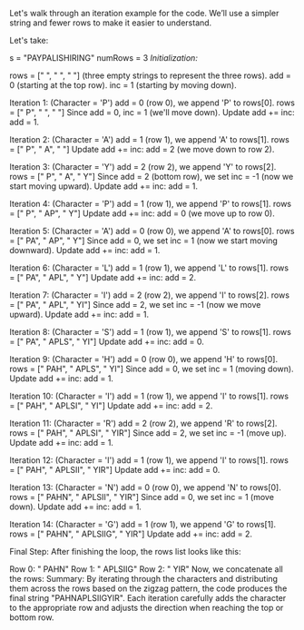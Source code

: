 
Let's walk through an iteration example for the code. We’ll use a simpler string and fewer rows to make it easier to understand.

Let's take:

s = "PAYPALISHIRING"
numRows = 3
*Initialization:*

rows = [" ", " ", " "] (three empty strings to represent the three rows).
add = 0 (starting at the top row).
inc = 1 (starting by moving down).

Iteration 1: (Character = 'P')
add = 0 (row 0), we append 'P' to rows[0].
rows = [" P", " ", " "]
Since add = 0, inc = 1 (we'll move down).
Update add += inc: add = 1.

Iteration 2: (Character = 'A')
add = 1 (row 1), we append 'A' to rows[1].
rows = [" P", " A", " "]
Update add += inc: add = 2 (we move down to row 2).

Iteration 3: (Character = 'Y')
add = 2 (row 2), we append 'Y' to rows[2].
rows = [" P", " A", " Y"]
Since add = 2 (bottom row), we set inc = -1 (now we start moving upward).
Update add += inc: add = 1.

Iteration 4: (Character = 'P')
add = 1 (row 1), we append 'P' to rows[1].
rows = [" P", " AP", " Y"]
Update add += inc: add = 0 (we move up to row 0).

Iteration 5: (Character = 'A')
add = 0 (row 0), we append 'A' to rows[0].
rows = [" PA", " AP", " Y"]
Since add = 0, we set inc = 1 (now we start moving downward).
Update add += inc: add = 1.

Iteration 6: (Character = 'L')
add = 1 (row 1), we append 'L' to rows[1].
rows = [" PA", " APL", " Y"]
Update add += inc: add = 2.

Iteration 7: (Character = 'I')
add = 2 (row 2), we append 'I' to rows[2].
rows = [" PA", " APL", " YI"]
Since add = 2, we set inc = -1 (now we move upward).
Update add += inc: add = 1.

Iteration 8: (Character = 'S')
add = 1 (row 1), we append 'S' to rows[1].
rows = [" PA", " APLS", " YI"]
Update add += inc: add = 0.

Iteration 9: (Character = 'H')
add = 0 (row 0), we append 'H' to rows[0].
rows = [" PAH", " APLS", " YI"]
Since add = 0, we set inc = 1 (moving down).
Update add += inc: add = 1.

Iteration 10: (Character = 'I')
add = 1 (row 1), we append 'I' to rows[1].
rows = [" PAH", " APLSI", " YI"]
Update add += inc: add = 2.

Iteration 11: (Character = 'R')
add = 2 (row 2), we append 'R' to rows[2].
rows = [" PAH", " APLSI", " YIR"]
Since add = 2, we set inc = -1 (move up).
Update add += inc: add = 1.

Iteration 12: (Character = 'I')
add = 1 (row 1), we append 'I' to rows[1].
rows = [" PAH", " APLSII", " YIR"]
Update add += inc: add = 0.

Iteration 13: (Character = 'N')
add = 0 (row 0), we append 'N' to rows[0].
rows = [" PAHN", " APLSII", " YIR"]
Since add = 0, we set inc = 1 (move down).
Update add += inc: add = 1.

Iteration 14: (Character = 'G')
add = 1 (row 1), we append 'G' to rows[1].
rows = [" PAHN", " APLSIIG", " YIR"]
Update add += inc: add = 2.

Final Step:
After finishing the loop, the rows list looks like this:

Row 0: " PAHN"
Row 1: " APLSIIG"
Row 2: " YIR"
Now, we concatenate all the rows:
Summary:
By iterating through the characters and distributing them across the rows based on the zigzag pattern, the code produces the final string "PAHNAPLSIIGYIR". Each iteration carefully adds the character to the appropriate row and adjusts the direction when reaching the top or bottom row.
